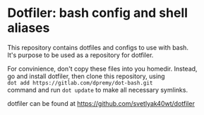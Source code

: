 Dotfiler: bash config and shell aliases
======================================

This repository contains dotfiles and configs to use with bash.  
It's purpose to be used as a repository for dotfiler.

For convinience, don't copy these files into you homedir. Instead,  
go and install dotfiler, then clone this repository, using  
`dot add https://gitlab.com/dpremy/dot-bash.git`  
command and run `dot update` to make all necessary symlinks.

dotfiler can be found at https://github.com/svetlyak40wt/dotfiler